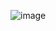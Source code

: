 ![image](https://upload-images.jianshu.io/upload_images/2628378-e12d8d65de19384c.png?imageMogr2/auto-orient/strip|imageView2/2/w/1200)